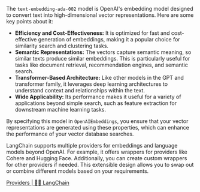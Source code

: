 The `text-embedding-ada-002` model is OpenAI's embedding model designed to convert text into high-dimensional vector representations. Here are some key points about it:

- **Efficiency and Cost-Effectiveness:** It is optimized for fast and cost-effective generation of embeddings, making it a popular choice for similarity search and clustering tasks.
- **Semantic Representations:** The vectors capture semantic meaning, so similar texts produce similar embeddings. This is particularly useful for tasks like document retrieval, recommendation engines, and semantic search.
- **Transformer-Based Architecture:** Like other models in the GPT and transformer family, it leverages deep learning architectures to understand context and relationships within the text.
- **Wide Applicability:** Its performance makes it useful for a variety of applications beyond simple search, such as feature extraction for downstream machine learning tasks.

By specifying this model in `OpenAIEmbeddings`, you ensure that your vector representations are generated using these properties, which can enhance the performance of your vector database searches.

LangChain supports multiple providers for embeddings and language models beyond OpenAI. For example, it offers wrappers for providers like Cohere and Hugging Face. Additionally, you can create custom wrappers for other providers if needed. This extensible design allows you to swap out or combine different models based on your requirements.


[Providers | 🦜️🔗 LangChain](https://python.langchain.com/docs/integrations/providers/)
